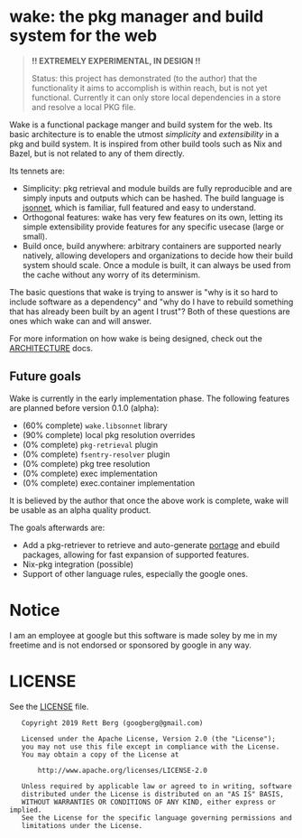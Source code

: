 # wake: the pkg manager and build system for the web

> **!! EXTREMELY EXPERIMENTAL, IN DESIGN !!**
>
> Status: this project has demonstrated (to the author) that the functionality
> it aims to accomplish is within reach, but is not yet functional. Currently
> it can only store local dependencies in a store and resolve a local PKG file.

Wake is a functional package manger and build system for the web. Its basic
architecture is to enable the utmost _simplicity_ and _extensibility_ in a pkg
and build system. It is inspired from other build tools such as Nix and Bazel,
but is not related to any of them directly.

Its tennets are:
- Simplicity: pkg retrieval and module builds are fully reproducible and are
  simply inputs and outputs which can be hashed. The build language is
  [jsonnet], which is familiar, full featured and easy to understand.
- Orthogonal features: wake has very few features on its own, letting its
  simple extensibility provide features for any specific usecase (large or
  small).
- Build once, build anywhere: arbitrary containers are supported nearly natively,
  allowing developers and organizations to decide how their build system
  should scale. Once a module is built, it can always be used from the cache
  without any worry of its determinism.

The basic questions that wake is trying to answer is "why is it so hard
to include software as a dependency" and "why do I have to rebuild something
that has already been built by an agent I trust"? Both of these questions
are ones which wake can and will answer.

For more information on how wake is being designed, check out the
[ARCHITECTURE](ARCHITECTURE.md) docs.

[jsonnet]: https://jsonnet.org/


## Future goals
Wake is currently in the early implementation phase. The following features are planned
before version 0.1.0 (alpha):

- (60% complete) `wake.libsonnet` library
- (90% complete) local pkg resolution overrides
- (0% complete) `pkg-retrieval` plugin
- (0% complete) `fsentry-resolver` plugin
- (0% complete) pkg tree resolution
- (0% complete) exec implementation
- (0% complete) exec.container implementation

It is believed by the author that once the above work is complete, wake will be
usable as an alpha quality product.

The goals afterwards are:
- Add a pkg-retriever to retrieve and auto-generate [portage] and ebuild
  packages, allowing for fast expansion of supported features.
- Nix-pkg integration (possible)
- Support of other language rules, especially the google ones.

[portage]: https://wiki.gentoo.org/wiki/Portage


# Notice
I am an employee at google but this software is made soley by me in my freetime
and is not endorsed or sponsored by google in any way.


# LICENSE

See the [LICENSE](LICENSE.md) file.

```
   Copyright 2019 Rett Berg (googberg@gmail.com)

   Licensed under the Apache License, Version 2.0 (the "License");
   you may not use this file except in compliance with the License.
   You may obtain a copy of the License at

       http://www.apache.org/licenses/LICENSE-2.0

   Unless required by applicable law or agreed to in writing, software
   distributed under the License is distributed on an "AS IS" BASIS,
   WITHOUT WARRANTIES OR CONDITIONS OF ANY KIND, either express or implied.
   See the License for the specific language governing permissions and
   limitations under the License.
```
